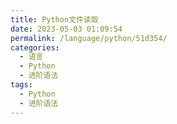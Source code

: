 ```yaml
---
title: Python文件读取
date: 2023-05-03 01:09:54
permalink: /language/python/51d354/
categories:
  - 语言
  - Python
  - 进阶语法
tags:
  - Python
  - 进阶语法
---
```

